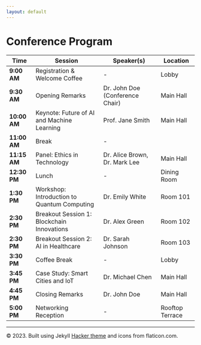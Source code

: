 ```yaml
---
layout: default
---
```

 <div class="forms-container">

 <!-- <div class="forms">
    <img src="assets/images/github-logo.png">
    <a href="https://github.com/practicald2t/hackathon/">
    <p style="font-size: large">Hackathon – Github</p>
    </a>
</div> -->
</div>

# Conference Program

| **Time**       | **Session**                                  | **Speaker(s)**                 | **Location**    |
|----------------|----------------------------------------------|---------------------------------|-----------------|
| **9:00 AM**    | Registration & Welcome Coffee                | -                               | Lobby           |
| **9:30 AM**    | Opening Remarks                              | Dr. John Doe (Conference Chair) | Main Hall       |
| **10:00 AM**   | Keynote: Future of AI and Machine Learning    | Prof. Jane Smith                | Main Hall       |
| **11:00 AM**   | Break                                        | -                               |                 |
| **11:15 AM**   | Panel: Ethics in Technology                  | Dr. Alice Brown, Dr. Mark Lee   | Main Hall       |
| **12:30 PM**   | Lunch                                        | -                               | Dining Room     |
| **1:30 PM**    | Workshop: Introduction to Quantum Computing  | Dr. Emily White                 | Room 101        |
| **2:30 PM**    | Breakout Session 1: Blockchain Innovations   | Dr. Alex Green                  | Room 102        |
| **2:30 PM**    | Breakout Session 2: AI in Healthcare         | Dr. Sarah Johnson               | Room 103        |
| **3:30 PM**    | Coffee Break                                 | -                               | Lobby           |
| **3:45 PM**    | Case Study: Smart Cities and IoT             | Dr. Michael Chen                | Main Hall       |
| **4:45 PM**    | Closing Remarks                              | Dr. John Doe                    | Main Hall       |
| **5:00 PM**    | Networking Reception                         | -                               | Rooftop Terrace |



<hr>
<div class="footer">
    © 2023. Built using Jekyll <a href="https://github.com/pages-themes/hacker">Hacker theme</a> and icons from flaticon.com.
  </div>
